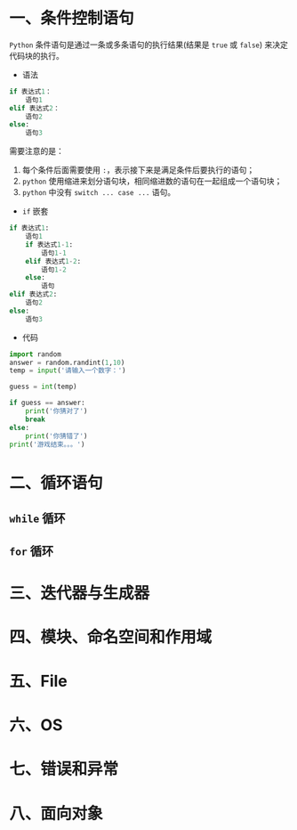 # 一、条件控制语句

`Python` 条件语句是通过一条或多条语句的执行结果(结果是 `true` 或 `false`) 来决定代码块的执行。

+ 语法

```python
if 表达式1：
    语句1
elif 表达式2：
    语句2
else:
    语句3
```

需要注意的是：

1. 每个条件后面需要使用 `:`，表示接下来是满足条件后要执行的语句；
2. `python` 使用缩进来划分语句块，相同缩进数的语句在一起组成一个语句块；
3. `python` 中没有 `switch ... case ...` 语句。

+ `if` 嵌套

```python
if 表达式1:
    语句1
    if 表达式1-1:
        语句1-1
    elif 表达式1-2:
        语句1-2
    else:
        语句
elif 表达式2:
    语句2
else:
    语句3
```

+ 代码

```python
import random
answer = random.randint(1,10)
temp = input('请输入一个数字：')

guess = int(temp)

if guess == answer:
    print('你猜对了')
    break
else:
    print('你猜错了')
print('游戏结束。。。')
```

# 二、循环语句

## `while` 循环

## `for` 循环


# 三、迭代器与生成器

# 四、模块、命名空间和作用域

# 五、File

# 六、OS

# 七、错误和异常

# 八、面向对象